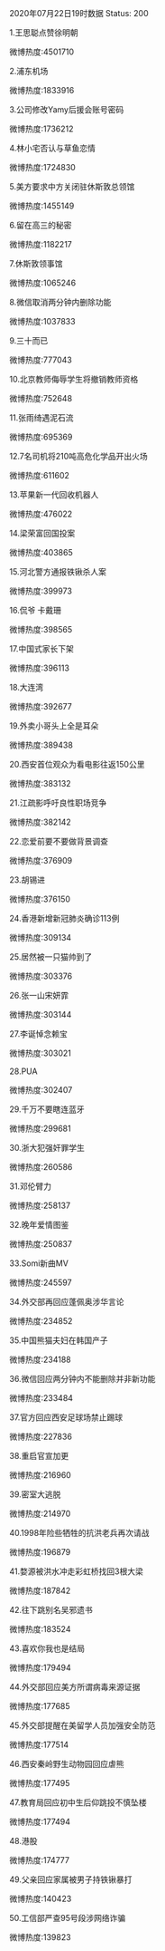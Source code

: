 2020年07月22日19时数据
Status: 200

1.王思聪点赞徐明朝

微博热度:4501710

2.浦东机场

微博热度:1833916

3.公司修改Yamy后援会账号密码

微博热度:1736212

4.林小宅否认与草鱼恋情

微博热度:1724830

5.美方要求中方关闭驻休斯敦总领馆

微博热度:1455149

6.留在高三的秘密

微博热度:1182217

7.休斯敦领事馆

微博热度:1065246

8.微信取消两分钟内删除功能

微博热度:1037833

9.三十而已

微博热度:777043

10.北京教师侮辱学生将撤销教师资格

微博热度:752648

11.张雨绮遇泥石流

微博热度:695369

12.7名司机将210吨高危化学品开出火场

微博热度:611602

13.苹果新一代回收机器人

微博热度:476022

14.梁荣富回国投案

微博热度:403865

15.河北警方通报铁锹杀人案

微博热度:399973

16.侃爷 卡戴珊

微博热度:398565

17.中国式家长下架

微博热度:396113

18.大连湾

微博热度:392677

19.外卖小哥头上全是耳朵

微博热度:389438

20.西安首位观众为看电影往返150公里

微博热度:383132

21.江疏影呼吁良性职场竞争

微博热度:382142

22.恋爱前要不要做背景调查

微博热度:376909

23.胡锡进

微博热度:376150

24.香港新增新冠肺炎确诊113例

微博热度:309134

25.居然被一只猫帅到了

微博热度:303376

26.张一山宋妍霏

微博热度:303144

27.李诞悼念赖宝

微博热度:303021

28.PUA

微博热度:302407

29.千万不要瞎连蓝牙

微博热度:299681

30.浙大犯强奸罪学生

微博热度:260586

31.邓伦臂力

微博热度:258137

32.晚年爱情图鉴

微博热度:250837

33.Somi新曲MV

微博热度:245597

34.外交部再回应蓬佩奥涉华言论

微博热度:234852

35.中国熊猫夫妇在韩国产子

微博热度:234188

36.微信回应两分钟内不能删除并非新功能

微博热度:233484

37.官方回应西安足球场禁止踢球

微博热度:227836

38.重启官宣加更

微博热度:216960

39.密室大逃脱

微博热度:214970

40.1998年险些牺牲的抗洪老兵再次请战

微博热度:196879

41.婺源被洪水冲走彩虹桥找回3根大梁

微博热度:187842

42.往下跳别名吴邪遗书

微博热度:183524

43.喜欢你我也是结局

微博热度:179494

44.外交部回应美方所谓病毒来源证据

微博热度:177685

45.外交部提醒在美留学人员加强安全防范

微博热度:177514

46.西安秦岭野生动物园回应虐熊

微博热度:177495

47.教育局回应初中生后仰跳投不慎坠楼

微博热度:177494

48.港股

微博热度:174777

49.父亲回应家属被男子持铁锹暴打

微博热度:140423

50.工信部严查95号段涉网络诈骗

微博热度:139823

